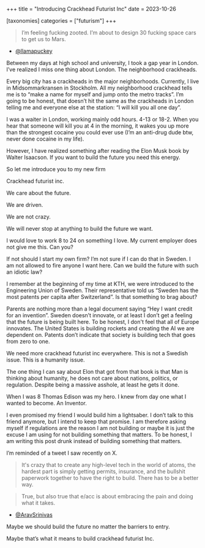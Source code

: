 +++
title = "Introducing Crackhead Futurist Inc"
date = 2023-10-26

[taxonomies]
categories = ["futurism"]
+++
 
> I’m feeling fucking zooted. I’m about to design 30 fucking space cars to get us to Mars. 

- [@llamapuckey](https://twitter.com/llamapuckey/status/1713083410598797645?s=46)


Between my days at high school and university, I took a gap year in London. I’ve realized I miss one thing about London. The neighborhood crackheads. 

Every big city has a crackheads in the major neighborhoods. Currently, I live in Midsommarkransen in Stockholm. All my neighborhood crackhead tells me is to “make a name for myself and jump onto the metro tracks”. I’m going to be honest, that doesn’t hit the same as the crackheads in London telling me and everyone else at the station: “I will kill you all one day”.

I was a waiter in London, working mainly odd hours. 4-13 or 18-2. When you hear that someone will kill you at 4 in the morning, it wakes you up more than the strongest cocaine you could ever use (I’m an anti-drug dude btw, never done cocaine in my life). 

However, I have realized something after reading the Elon Musk book by Walter Isaacson. If you want to build the future you need this energy. 

So let me introduce you to my new firm

Crackhead futurist inc.

We care about the future. 

We are driven.

We are not crazy.

We will never stop at anything to build the future we want.

I would love to work 8 to 24  on something I love. My current employer does not give me this. Can you? 

If not should I start my own firm? I’m not sure if I can do that in Sweden. I am not allowed to fire anyone I want here. Can we build the future with such an idiotic law?

I remember at the beginning of my time at KTH, we were introduced to the Engineering Union of Sweden. Their representative told us “Sweden has the most patents per capita after Switzerland”. Is that something to brag about?

Parents are nothing more than a legal document saying “Hey I want credit for an invention”. Sweden doesn’t innovate, or at least I don’t get a feeling that the future is being built here. To be honest, I don't feel that all of Europe innovates. The United States is building rockets and creating the AI we are dependent on. Patents don’t indicate that society is building tech that goes from zero to one.

We need more crackhead futurist inc everywhere. This is not a Swedish issue. This is a humanity issue.

The one thing I can say about Elon that got from that book is that Man is thinking about humanity, he does not care about nations, politics, or regulation. Despite being a massive asshole, at least he gets it done.

When I was 8 Thomas Edison was my hero. I knew from day one what I wanted to become. An Inventor. 

I even promised my friend I would build him a lightsaber. I don’t talk to this friend anymore, but I intend to keep that promise. I am therefore asking myself if regulations are the reason I am not building or maybe it is just the excuse I am using for not building something that matters. To be honest, I am writing this post drunk instead of building something that matters.

 I’m reminded of a tweet I saw recently on X.

> It's crazy that to create any high-level tech in the world of atoms, the hardest part is simply getting permits, insurance, and the bullshit paperwork together to have the right to build.
There has to be a better way.

> True, but also true that e/acc is about embracing the pain and doing what it takes.

- [@AravSrinivas](https://twitter.com/AravSrinivas/status/1716698748154507646)

Maybe we should build the future no matter the barriers to entry.

Maybe that’s what it means to build crackhead futurist Inc.
